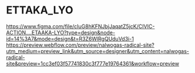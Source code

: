 # ETTAKA_LYO
https://www.figma.com/file/cIuG8hKFNJbjJaqatZ5jcK/CIVIC-ACTION....ETAAKA-LYO?type=design&node-id=14%3A7&mode=design&t=R3Z6WlRgQUduVd3i-1  
https://preview.webflow.com/preview/nalwogas-radical-site?utm_medium=preview_link&utm_source=designer&utm_content=nalwogas-radical-site&preview=1cc3ef03f57741830c3f777e19764361&workflow=preview
